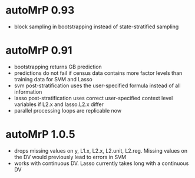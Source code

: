 # autoMrP 0.93

+ block sampling in bootstrapping instead of state-stratified sampling

# autoMrP 0.91

+ bootstrapping returns GB prediction
+ predictions do not fail if census data contains more factor levels than training data for SVM and Lasso
+ svm post-stratification uses the user-specified formula instead of all information
+ lasso post-stratification uses correct user-specified context level variables if L2.x and lasso.L2.x differ
+ parallel processing loops are replicable now

# autoMrP 1.0.5

+ drops missing values on y, L1.x, L2.x, L2.unit, L2.reg. Missing values on the DV would previously lead to errors in SVM
+ works with continuous DV. Lasso currently takes long with a continuous DV
